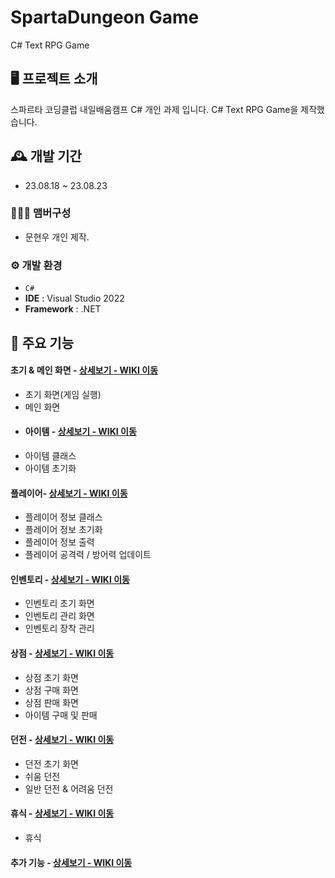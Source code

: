 # SpartaDungeon Game
C# Text RPG Game


## 🖥️ 프로젝트 소개
스파르타 코딩클럽 내일배움캠프 C# 개인 과제 입니다.
C# Text RPG Game을 제작했습니다.
<br>

## 🕰️ 개발 기간
* 23.08.18 ~ 23.08.23

### 🧑‍🤝‍🧑 맴버구성
 - 문현우 개인 제작.

### ⚙️ 개발 환경
- `C#`
- **IDE** : Visual Studio 2022
- **Framework** : .NET

## 📌 주요 기능
#### 초기 & 메인 화면 - <a href="https://github.com/Munch310/SpartaDungeon/wiki/1.-%EC%A3%BC%EC%9A%94-%EA%B8%B0%EB%8A%A5-%EC%86%8C%EA%B0%9C-(%EC%B4%88%EA%B8%B0-&-%EB%A9%94%EC%9D%B8-%ED%99%94%EB%A9%B4)" >상세보기 - WIKI 이동</a>
- 초기 화면(게임 실행)
- 메인 화면
- #### 아이템 - <a href="https://github.com/Munch310/SpartaDungeon/wiki/2.-%EC%A3%BC%EC%9A%94-%EA%B8%B0%EB%8A%A5-%EC%86%8C%EA%B0%9C-(%EC%95%84%EC%9D%B4%ED%85%9C)" >상세보기 - WIKI 이동</a>
- 아이템 클래스
- 아이템 초기화
#### 플레이어- <a href="https://github.com/Munch310/SpartaDungeon/wiki/3.-%EC%A3%BC%EC%9A%94-%EA%B8%B0%EB%8A%A5-%EC%86%8C%EA%B0%9C-(%ED%94%8C%EB%A0%88%EC%9D%B4%EC%96%B4-%EC%A0%95%EB%B3%B4)" >상세보기 - WIKI 이동</a>
- 플레이어 정보 클래스
- 플레이어 정보 초기화
- 플레이어 정보 출력
- 플레이어 공격력 / 방어력 업데이트
#### 인벤토리 - <a href="https://github.com/Munch310/SpartaDungeon/wiki/4.-%EC%A3%BC%EC%9A%94-%EA%B8%B0%EB%8A%A5-%EC%86%8C%EA%B0%9C-(%EC%9D%B8%EB%B2%A4%ED%86%A0%EB%A6%AC)" >상세보기 - WIKI 이동</a>
- 인벤토리 초기 화면
- 인벤토리 관리 화면
- 인벤토리 장착 관리

#### 상점 - <a href="https://github.com/Munch310/SpartaDungeon/wiki/5.-%EC%A3%BC%EC%9A%94-%EA%B8%B0%EB%8A%A5-%EC%86%8C%EA%B0%9C-(%EC%83%81%EC%A0%90)" >상세보기 - WIKI 이동</a>
- 상점 초기 화면
- 상점 구매 화면
- 상점 판매 화면
- 아이템 구매 및 판매
#### 던전 - <a href="https://github.com/Munch310/SpartaDungeon/wiki/6.-%EC%A3%BC%EC%9A%94-%EA%B8%B0%EB%8A%A5-%EC%86%8C%EA%B0%9C-(%EB%8D%98%EC%A0%84)" >상세보기 - WIKI 이동</a>
- 던전 초기 화면
- 쉬움 던전
- 일반 던전 & 어려움 던전
#### 휴식 - <a href="https://github.com/Munch310/SpartaDungeon/wiki/7.-%EC%A3%BC%EC%9A%94-%EA%B8%B0%EB%8A%A5-%EC%86%8C%EA%B0%9C-(%ED%9C%B4%EC%8B%9D)" >상세보기 - WIKI 이동</a> 
- 휴식

#### 추가 기능 - <a href="https://github.com/Munch310/SpartaDungeon/wiki/8.-%EC%B6%94%EA%B0%80-%EA%B8%B0%EB%8A%A5" >상세보기 - WIKI 이동</a> 
